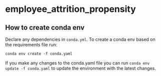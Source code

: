 # employee_attrition_propensity

## How to create conda env

Declare any dependencies in `conda.yml`. To create a conda env based on the requirements file run:

```
conda env create -f conda.yaml
```

If you make any changes to the conda.yaml file you can run `conda env update -f conda.yaml` to update the environment with the latest changes.
